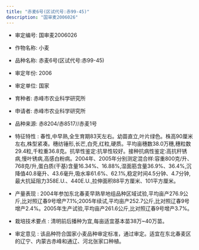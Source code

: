 ```yaml
---
title: "赤麦6号(区试代号:赤99-45)"
description: "国审麦2006026"
---
```

* 审定编号:  国审麦2006026

*  作物名称:  小麦

*  品种名称:  赤麦6号(区试代号:赤99-45)

*  审定年份:  2006

*  审定单位:  国家

* 育种者:  赤峰市农业科学研究所

*  申请者:  赤峰市农业科学研究所

*  品种来源:  赤8204/赤8517//赤麦1号

*  特征特性 : 
春性,中早熟,全生育期83天左右。幼苗直立,叶片绿色。株高90厘米左右,株型紧凑。穗纺锤形,长芒,白壳,红粒,硬质。平均亩穗数38.0万穗,穗粒数29.4粒,千粒重36.8克。抗旱性鉴定:抗旱性较好。接种抗病性鉴定:高抗秆锈病,慢叶锈病,高感白粉病。2004年、2005年分别测定混合样:容重800克/升、768克/升,蛋白质(干基)含量16.34%、16.88%,湿面筋含量36.9%、36.4%,沉降值40.8毫升、43.6毫升,吸水率61.6%、62.1%,稳定时间4.5分钟、4.7分钟,最大抗延阻力358E.U.、440E.U.,拉伸面积88平方厘米、101平方厘米。
 
*  产量表现 : 
2004年参加东北春麦早熟旱地组品种区域试验,平均亩产276.9公斤,比对照辽春9号增产7.1%;2005年续试,平均亩产252.7公斤,比对照辽春9号增产2.4%。2005年生产试验,平均亩产261.6公斤,比对照辽春9号增产3.7%。

*  栽培技术要点 : 
清明前后播种为宜,每亩适宜基本苗38万~40万苗。

*  审定意见 : 
该品种符合国家小麦品种审定标准，通过审定。适宜在东北春麦区的辽宁、内蒙古赤峰和通辽、河北张家口种植。
